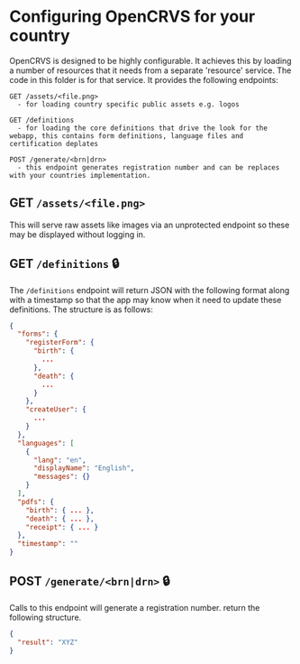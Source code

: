 # Configuring OpenCRVS for your country

OpenCRVS is designed to be highly configurable. It achieves this by loading a number of resources that it needs from a separate 'resource' service. The code in this folder is for that service. It provides the following endpoints:

```
GET /assets/<file.png>
  - for loading country specific public assets e.g. logos

GET /definitions
  - for loading the core definitions that drive the look for the webapp, this contains form definitions, language files and certification deplates

POST /generate/<brn|drn>
  - this endpoint generates registration number and can be replaces with your countries implementation.
```

## GET `/assets/<file.png>`

This will serve raw assets like images via an unprotected endpoint so these may be displayed without logging in.

## GET `/definitions` 🔒

The `/definitions` endpoint will return JSON with the following format along with a timestamp so that the app may know when it need to update these definitions. The structure is as follows:

```json
{
  "forms": {
    "registerForm": {
      "birth": {
        ...
      },
      "death": {
        ...
      }
    },
    "createUser": {
      ...
    }
  },
  "languages": [
    {
      "lang": "en",
      "displayName": "English",
      "messages": {}
    }
  ],
  "pdfs": {
    "birth": { ... },
    "death": { ... },
    "receipt": { ... }
  },
  "timestamp": ""
}
```

## POST `/generate/<brn|drn>` 🔒

Calls to this endpoint will generate a registration number. return the following structure.

```json
{
  "result": "XYZ"
}
```
